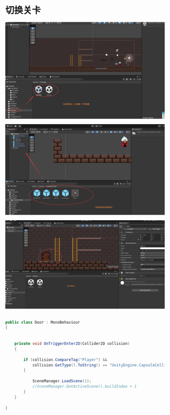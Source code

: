 # 切换关卡



![image-20250227103447152](Images.assets/image-20250227103447152.png)

![image-20250227113035968](Images.assets/image-20250227113035968.png)

![image-20250227113125098](Images.assets/image-20250227113125098.png)

```c#

public class Door : MonoBehaviour
{


    private void OnTriggerEnter2D(Collider2D collision)
    {

        if (collision.CompareTag("Player") &&
            collision.GetType().ToString() == "UnityEngine.CapsuleCollider2D")
        {

            SceneManager.LoadScene(1);
			//SceneManager.GetActiveScene().buildIndex + 1
        }
    }

}

```

